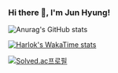 ### Hi there 👋, I'm Jun Hyung!

![Anurag's GitHub stats](https://github-readme-stats.vercel.app/api?username=sonjh919&show_icons=true&theme=default)

[![Harlok's WakaTime stats](https://github-readme-stats.vercel.app/api/wakatime?username=sonjh)](https://github.com/anuraghazra/github-readme-stats)
<!--![Top Langs](https://github-readme-stats.vercel.app/api/top-langs/?username=anuraghazra&layout=compact)-->


[![Solved.ac프로필](http://mazassumnida.wtf/api/v2/generate_badge?boj=kingjh1125)](https://solved.ac/kingjh1125)

